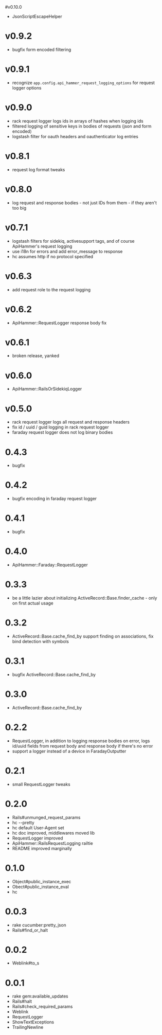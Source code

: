 #v0.10.0
- JsonScriptEscapeHelper

# v0.9.2
- bugfix form encoded filtering

# v0.9.1
- recognize `app.config.api_hammer_request_logging_options` for request logger options

# v0.9.0
- rack request logger logs ids in arrays of hashes when logging ids
- filtered logging of sensitive keys in bodies of requests (json and form encoded)
- logstash filter for oauth headers and oauthenticator log entries

# v0.8.1
- request log format tweaks

# v0.8.0
- log request and response bodies - not just IDs from them - if they aren't too big

# v0.7.1
- logstash filters for sidekiq, activesupport tags, and of course ApiHammer's request logging 
- use i18n for errors and add error_message to response
- hc assumes http if no protocol specified

# v0.6.3
- add request role to the request logging

# v0.6.2
- ApiHammer::RequestLogger response body fix

# v0.6.1
- broken release, yanked

# v0.6.0
- ApiHammer::RailsOrSidekiqLogger

# v0.5.0
- rack request logger logs all request and response headers
- fix id / uuid / guid logging in rack request logger
- faraday request logger does not log binary bodies 

# 0.4.3
- bugfix

# 0.4.2
- bugfix encoding in faraday request logger

# 0.4.1
- bugfix

# 0.4.0
- ApiHammer::Faraday::RequestLogger

# 0.3.3
- be a little lazier about initializing ActiveRecord::Base.finder_cache - only on first actual usage 

# 0.3.2
- ActiveRecord::Base.cache_find_by support finding on associations, fix bind detection with symbols 

# 0.3.1
- bugfix ActiveRecord::Base.cache_find_by

# 0.3.0
- ActiveRecord::Base.cache_find_by

# 0.2.2
- RequestLogger, in addition to logging response bodies on error, logs id/uuid fields from request body and 
  response body if there's no error
- support a logger instead of a device in FaradayOutputter

# 0.2.1
- small RequestLogger tweaks

# 0.2.0
- Rails#unmunged_request_params
- hc --pretty
- hc default User-Agent set
- hc doc improved, middlewares moved lib
- RequestLogger improved
- ApiHammer::RailsRequestLogging railtie
- README improved marginally 

# 0.1.0
- Object#public_instance_exec
- Obect#public_instance_eval
- hc

# 0.0.3
- rake cucumber:pretty_json
- Rails#find_or_halt

# 0.0.2

- Weblink#to_s

# 0.0.1

- rake gem:available_updates
- Rails#halt
- Rails#check_required_params
- Weblink
- RequestLogger
- ShowTextExceptions
- TrailingNewline
